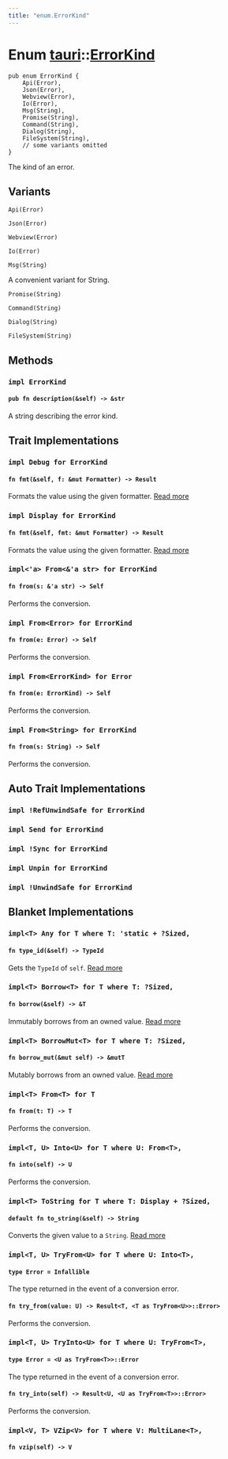 ```yaml
---
title: "enum.ErrorKind"
---
```


# Enum [tauri](/docs/api/rust/tauri/index.html)::​[ErrorKind](/docs/api/rust/tauri/)

    pub enum ErrorKind {
        Api(Error),
        Json(Error),
        Webview(Error),
        Io(Error),
        Msg(String),
        Promise(String),
        Command(String),
        Dialog(String),
        FileSystem(String),
        // some variants omitted
    }

The kind of an error.

## Variants

`Api(Error)`

`Json(Error)`

`Webview(Error)`

`Io(Error)`

`Msg(String)`

A convenient variant for String.

`Promise(String)`

`Command(String)`

`Dialog(String)`

`FileSystem(String)`

## Methods

### `impl ErrorKind`

#### `pub fn description(&self) -> &str`

A string describing the error kind.

## Trait Implementations

### `impl Debug for ErrorKind`

#### `fn fmt(&self, f: &mut Formatter) -> Result`

Formats the value using the given formatter. [Read more](https://doc.rust-lang.org/nightly/core/fmt/trait.Debug.html#tymethod.fmt)

### `impl Display for ErrorKind`

#### `fn fmt(&self, fmt: &mut Formatter) -> Result`

Formats the value using the given formatter. [Read more](https://doc.rust-lang.org/nightly/core/fmt/trait.Display.html#tymethod.fmt)

### `impl<'a> From<&'a str> for ErrorKind`

#### `fn from(s: &'a str) -> Self`

Performs the conversion.

### `impl From<Error> for ErrorKind`

#### `fn from(e: Error) -> Self`

Performs the conversion.

### `impl From<ErrorKind> for Error`

#### `fn from(e: ErrorKind) -> Self`

Performs the conversion.

### `impl From<String> for ErrorKind`

#### `fn from(s: String) -> Self`

Performs the conversion.

## Auto Trait Implementations

### `impl !RefUnwindSafe for ErrorKind`

### `impl Send for ErrorKind`

### `impl !Sync for ErrorKind`

### `impl Unpin for ErrorKind`

### `impl !UnwindSafe for ErrorKind`

## Blanket Implementations

### `impl<T> Any for T where T: 'static + ?Sized,`

#### `fn type_id(&self) -> TypeId`

Gets the `TypeId` of `self`. [Read more](https://doc.rust-lang.org/nightly/core/any/trait.Any.html#tymethod.type_id)

### `impl<T> Borrow<T> for T where T: ?Sized,`

#### `fn borrow(&self) -> &T`

Immutably borrows from an owned value. [Read more](https://doc.rust-lang.org/nightly/core/borrow/trait.Borrow.html#tymethod.borrow)

### `impl<T> BorrowMut<T> for T where T: ?Sized,`

#### `fn borrow_mut(&mut self) -> &mutT`

Mutably borrows from an owned value. [Read more](https://doc.rust-lang.org/nightly/core/borrow/trait.BorrowMut.html#tymethod.borrow_mut)

### `impl<T> From<T> for T`

#### `fn from(t: T) -> T`

Performs the conversion.

### `impl<T, U> Into<U> for T where U: From<T>,`

#### `fn into(self) -> U`

Performs the conversion.

### `impl<T> ToString for T where T: Display + ?Sized,`

#### `default fn to_string(&self) -> String`

Converts the given value to a `String`. [Read more](https://doc.rust-lang.org/nightly/alloc/string/trait.ToString.html#tymethod.to_string)

### `impl<T, U> TryFrom<U> for T where U: Into<T>,`

#### `type Error = Infallible`

The type returned in the event of a conversion error.

#### `fn try_from(value: U) -> Result<T, <T as TryFrom<U>>::Error>`

Performs the conversion.

### `impl<T, U> TryInto<U> for T where U: TryFrom<T>,`

#### `type Error = <U as TryFrom<T>>::Error`

The type returned in the event of a conversion error.

#### `fn try_into(self) -> Result<U, <U as TryFrom<T>>::Error>`

Performs the conversion.

### `impl<V, T> VZip<V> for T where V: MultiLane<T>,`

#### `fn vzip(self) -> V`

      